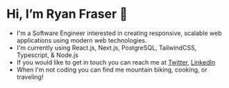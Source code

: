 # Hi, I’m Ryan Fraser 👋
- I'm a Software Engineer interested in creating responsive, scalable web applications using modern web technologies.
- I'm currently using React.js, Next.js, PostgreSQL, TailwindCSS, Typescript, & Node.js
- If you would like to get in touch you can reach me at [Twitter](https://twitter.com/ryan3738), [LinkedIn](https://www.linkedin.com/in/ryan-fraser-3052515/)
- When I'm not coding you can find me mountain biking, cooking, or traveling!
